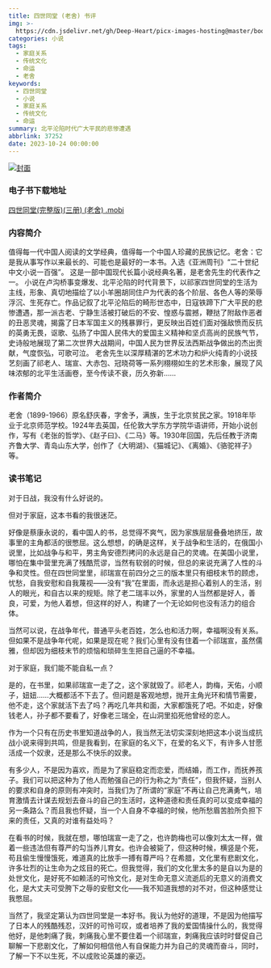 ```yaml
---
title: 四世同堂 (老舍) 书评
img: >-
  https://cdn.jsdelivr.net/gh/Deep-Heart/picx-images-hosting@master/boomments/四世同堂(完整版)(三册).y6f83e38sn4.webp
categories: 小说
tags:
  - 家庭关系
  - 传统文化
  - 命运
  - 老舍
keywords:
  - 四世同堂
  - 小说
  - 家庭关系
  - 传统文化
  - 命运
summary: 北平沦陷时代广大平民的悲惨遭遇
abbrlink: 37252
date: 2023-10-24 00:00:00
---
```


[![封面](https://cdn.jsdelivr.net/gh/Deep-Heart/picx-images-hosting@master/boomments/四世同堂(完整版)(三册).y6f83e38sn4.webp)]()
### 电子书下载地址
[四世同堂(完整版)(三册) (老舍) .mobi](https://url57.ctfile.com/f/23765157-960584766-7537f8?p=9554)

### 内容简介
值得每一代中国人阅读的文学经典，值得每一个中国人珍藏的民族记忆。老舍：它是我从事写作以来最长的、可能也是最好的一本书。入选《亚洲周刊》“二十世纪中文小说一百强”。    这是一部中国现代长篇小说经典名著，是老舍先生的代表作之一。    小说在卢沟桥事变爆发、北平沦陷的时代背景下，以祁家四世同堂的生活为主线，形象、真切地描绘了以小羊圈胡同住户为代表的各个阶层、各色人等的荣辱浮沉、生死存亡。作品记叙了北平沦陷后的畸形世态中，日寇铁蹄下广大平民的悲惨遭遇，那一派古老、宁静生活被打破后的不安、惶惑与震撼，鞭挞了附敌作恶者的丑恶灵魂，揭露了日本军国主义的残暴罪行，更反映出百姓们面对强敌愤而反抗的英勇无畏，讴歌、弘扬了中国人民伟大的爱国主义精神和坚贞高尚的民族气节，史诗般地展现了第二次世界大战期间，中国人民为世界反法西斯战争做出的杰出贡献，气度恢弘，可歌可泣。    老舍先生以深厚精湛的艺术功力和炉火纯青的小说技艺刻画了祁老人、瑞宣、大赤包、冠晓荷等一系列栩栩如生的艺术形象，展现了风味浓郁的北平生活画卷，至今传读不衰，历久弥新……

### 作者简介
老舍（1899-1966）原名舒庆春，字舍予，满族，生于北京贫民之家。1918年毕业于北京师范学校。1924年去英国，任伦敦大学东方学院华语讲师，开始小说创作，写有《老张的哲学》、《赵子曰》、《二马》等。1930年回国，先后任教于济南齐鲁大学、青岛山东大学，创作了《大明湖》、《猫城记》、《离婚》、《骆驼祥子》等。

### 读书笔记
对于日战，我没有什么好说的。

但对于家庭，这本书看的我很迷茫。

好像是蔡康永说的，看中国人的书，总觉得不爽气，因为家族层层叠叠地挤压，故事里的主角都活的很憋屈。这么想想，的确是这样，关于战争和生活的，在俄国小说里，比如战争与和平，男主角安德烈拷问的永远是自己的灵魂。在美国小说里，哪怕在集中营里充满了残酷荒谬，当然有软弱的时候，但总的来说充满了人性的斗争和灵性。但在四世同堂里，祁瑞宣在前四分之三的版本里只有细枝末节的顾虑，忧愁，自我安慰和自我蔑视——没有“我”在里面，而永远是担心着别人的生活，别人的眼光，和自古以来的规矩。除了老二瑞丰以外，家里的人当然都是好人，善良，可爱，为他人着想，但这样的好人，构建了一个无论如何也没有活力的组合体。

当然可以说，在战争年代，普通平头老百姓，怎么也和活力啊，幸福啊没有关系。但如果不是战争年代呢，如果是现在呢？我们心里有没有住着一个祁瑞宣，虽然儒雅，但却因为细枝末节的烦恼和琐碎生生把自己逼的不幸福。

对于家庭，我们能不能自私一点？

是的，在书里，如果祁瑞宣一走了之，这个家就毁了。祁老人，韵梅，天佑，小顺子，妞妞……大概都活不下去了。但问题是客观地想，抛开主角光环和情节需要，他不走，这个家就活下去了吗？再吃几年共和面，大家都饿死了吧。不如走，好像钱老人，孙子都不要看了，好像老三瑞全，在山洞里掐死他曾经的恋人。

作为一个只有在历史书里知道战争的人，我当然无法切实深刻地把这本小说当成抗战小说来得到共鸣，但是我看到，在家庭的名义下，在爱的名义下，有许多人甘愿活成一个奴隶，还是那么不快乐的奴隶。

有多少人，不是因为喜欢，而是为了家庭稳定而恋爱，而结婚，而工作，而抚养孩子。我们可以把这种为了他人而勉强自己的行为称之为“责任”，但我怀疑，当别人的要求和自身的原则有冲突时，当我们为了所谓的“家庭”不再让自己充满勇气，培育激情去计谋去规划去奋斗的自己的生活时，这种道德和责任真的可以变成幸福的另一条路么？而且我也怀疑，当一个人自身不幸福的时候，他所愁眉苦脸所负担下来的责任，又真的对谁有益处吗？

在看书的时候，我就在想，哪怕瑞宣一走了之，也许韵梅也可以像刘太太一样，做着一些违法但有尊严的勾当养儿育女。也许会被毙了，但这种时候，横竖是个死，苟且偷生慢慢饿死，难道真的比放手一搏有尊严吗？在希腊，文化里有悲剧文化，许多壮烈的让生命为之炫目的死亡。但我觉得，我们的文化里太多的是自以为是的处世文化，是好死不如赖活的可怜文化，是对生命无意义流逝后的无意义的消费文化，是大丈夫可受胯下之辱的安慰文化——我不知道我想的对不对，但这种感觉让我憋屈。

当然了，我坚定第认为四世同堂是一本好书。我认为他好的道理，不是因为他描写了日本人的残酷残忍，汉奸的可怜可叹，或者培养了我的爱国情操什么的，我觉得他好，是他刺痛了我，刺痛我心里不要住着一个祁瑞宣，刺痛我应该时时督促自己聊解一下悲剧文化，了解如何相信他人有自保能力并为自己的灵魂而奋斗，同时，了解一下不以生死，不以成败论英雄的豪迈。
